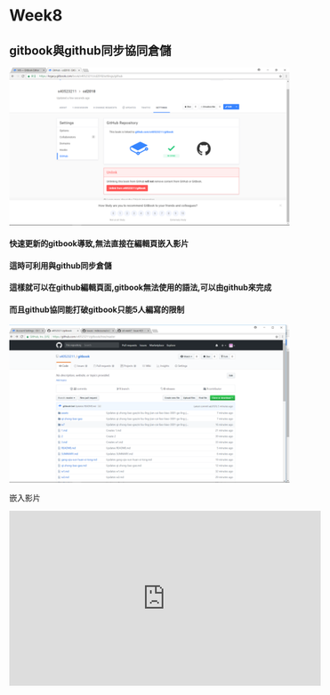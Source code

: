# Week8

## gitbook與github同步協同倉儲

![](/assets/21.png)

#### 快速更新的gitbook導致,無法直接在編輯頁嵌入影片

#### 這時可利用與github同步倉儲

#### 這樣就可以在github編輯頁面,gitbook無法使用的語法,可以由github來完成

#### 而且github協同能打破gitbook只能5人編寫的限制

![](/assets/22.png)

嵌入影片

<iframe width="560" height="315" src="https://www.youtube.com/embed/F0WLc4YM5Js" frameborder="0" allow="autoplay; encrypted-media" allowfullscreen></iframe>
